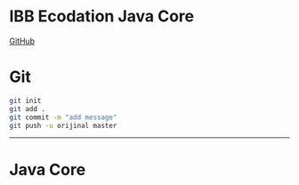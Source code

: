 # IBB Ecodation Java Core
[GitHub](https://github.com/onurdoker)

# Git
```sh
git init
git add .
git commit -m "add message"
git push -u orijinal master


```
---
# Java Core
```sh
```
